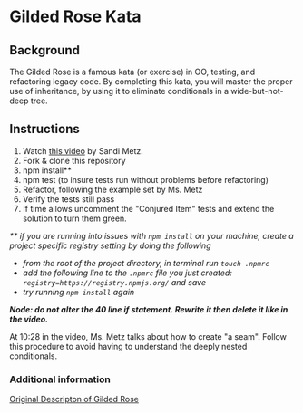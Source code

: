 # Gilded Rose Kata

## Background

The Gilded Rose is a famous kata (or exercise) in OO, testing, and refactoring legacy code. By completing this kata, you will master the proper use of inheritance, by using it to eliminate conditionals in a wide-but-not-deep tree.

## Instructions

1. Watch [this video](https://www.youtube.com/watch?v=8bZh5LMaSmE) by Sandi Metz.
1. Fork & clone this repository
1. npm install**
1. npm test (to insure tests run without problems before refactoring)
1. Refactor, following the example set by Ms. Metz
1. Verify the tests still pass
1. If time allows uncomment the "Conjured Item" tests and extend the solution to turn them green.

*\*\* if you are running into issues with `npm install` on your machine, create a project specific registry setting by doing the following*
- *from the root of the project directory, in terminal run `touch .npmrc`*
- *add the following line to the `.npmrc` file you just created: `registry=https://registry.npmjs.org/` and save*
- *try running `npm install` again*

***Node: do not alter the 40 line if statement. Rewrite it then delete it like in the video.***

At 10:28 in the video, Ms. Metz talks about how to create "a seam". Follow this procedure to avoid having to understand the deeply nested conditionals.

### Additional information

[Original Descripton of Gilded Rose](http://iamnotmyself.com/2011/02/13/refactor-this-the-gilded-rose-kata/)
